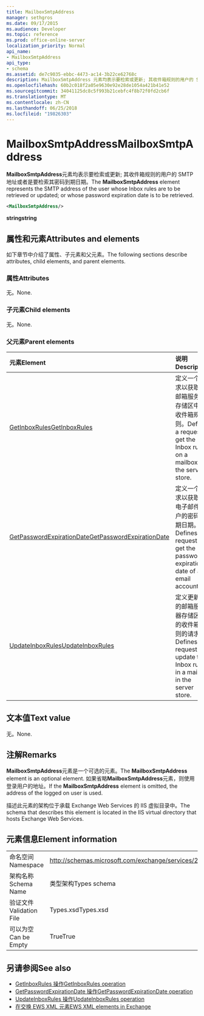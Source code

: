 ```yaml
---
title: MailboxSmtpAddress
manager: sethgros
ms.date: 09/17/2015
ms.audience: Developer
ms.topic: reference
ms.prod: office-online-server
localization_priority: Normal
api_name:
- MailboxSmtpAddress
api_type:
- schema
ms.assetid: de7c9035-ebbc-4473-ac14-3b22ce62768c
description: MailboxSmtpAddress 元素均表示要检索或更新; 其收件箱规则的用户的 SMTP 地址或者是要检索其密码到期日期。
ms.openlocfilehash: 60b2c018f2a05e9630e92e28de1054a421b41e52
ms.sourcegitcommit: 34041125dc8c5f993b21cebfc4f8b72f0fd2cb6f
ms.translationtype: MT
ms.contentlocale: zh-CN
ms.lasthandoff: 06/25/2018
ms.locfileid: "19826303"
---
```

# <a name="mailboxsmtpaddress"></a><span data-ttu-id="91447-103">MailboxSmtpAddress</span><span class="sxs-lookup"><span data-stu-id="91447-103">MailboxSmtpAddress</span></span>

<span data-ttu-id="91447-104">**MailboxSmtpAddress**元素均表示要检索或更新; 其收件箱规则的用户的 SMTP 地址或者是要检索其密码到期日期。</span><span class="sxs-lookup"><span data-stu-id="91447-104">The **MailboxSmtpAddress** element represents the SMTP address of the user whose Inbox rules are to be retrieved or updated; or whose password expiration date is to be retrieved.</span></span> 
  
```XML
<MailboxSmtpAddress/>
```

<span data-ttu-id="91447-105">**string**</span><span class="sxs-lookup"><span data-stu-id="91447-105">**string**</span></span>

## <a name="attributes-and-elements"></a><span data-ttu-id="91447-106">属性和元素</span><span class="sxs-lookup"><span data-stu-id="91447-106">Attributes and elements</span></span>

<span data-ttu-id="91447-107">如下章节中介绍了属性、子元素和父元素。</span><span class="sxs-lookup"><span data-stu-id="91447-107">The following sections describe attributes, child elements, and parent elements.</span></span>
  
### <a name="attributes"></a><span data-ttu-id="91447-108">属性</span><span class="sxs-lookup"><span data-stu-id="91447-108">Attributes</span></span>

<span data-ttu-id="91447-109">无。</span><span class="sxs-lookup"><span data-stu-id="91447-109">None.</span></span>
  
### <a name="child-elements"></a><span data-ttu-id="91447-110">子元素</span><span class="sxs-lookup"><span data-stu-id="91447-110">Child elements</span></span>

<span data-ttu-id="91447-111">无。</span><span class="sxs-lookup"><span data-stu-id="91447-111">None.</span></span>
  
### <a name="parent-elements"></a><span data-ttu-id="91447-112">父元素</span><span class="sxs-lookup"><span data-stu-id="91447-112">Parent elements</span></span>

|<span data-ttu-id="91447-113">**元素**</span><span class="sxs-lookup"><span data-stu-id="91447-113">**Element**</span></span>|<span data-ttu-id="91447-114">**说明**</span><span class="sxs-lookup"><span data-stu-id="91447-114">**Description**</span></span>|
|:-----|:-----|
|[<span data-ttu-id="91447-115">GetInboxRules</span><span class="sxs-lookup"><span data-stu-id="91447-115">GetInboxRules</span></span>](getinboxrules.md) <br/> |<span data-ttu-id="91447-116">定义一个请求以获取对邮箱服务器存储区中的收件箱规则。</span><span class="sxs-lookup"><span data-stu-id="91447-116">Defines a request to get the Inbox rules on a mailbox in the server store.</span></span>  <br/> |
|[<span data-ttu-id="91447-117">GetPasswordExpirationDate</span><span class="sxs-lookup"><span data-stu-id="91447-117">GetPasswordExpirationDate</span></span>](getpasswordexpirationdate.md) <br/> |<span data-ttu-id="91447-118">定义一个请求以获取的电子邮件帐户的密码到期日期。</span><span class="sxs-lookup"><span data-stu-id="91447-118">Defines a request to get the password expiration date of an email account.</span></span>  <br/> |
|[<span data-ttu-id="91447-119">UpdateInboxRules</span><span class="sxs-lookup"><span data-stu-id="91447-119">UpdateInboxRules</span></span>](updateinboxrules.md) <br/> |<span data-ttu-id="91447-120">定义更新中的邮箱服务器存储区中的收件箱规则的请求。</span><span class="sxs-lookup"><span data-stu-id="91447-120">Defines a request to update the Inbox rules in a mailbox in the server store.</span></span>  <br/> |
   
## <a name="text-value"></a><span data-ttu-id="91447-121">文本值</span><span class="sxs-lookup"><span data-stu-id="91447-121">Text value</span></span>

<span data-ttu-id="91447-122">无。</span><span class="sxs-lookup"><span data-stu-id="91447-122">None.</span></span>
  
## <a name="remarks"></a><span data-ttu-id="91447-123">注解</span><span class="sxs-lookup"><span data-stu-id="91447-123">Remarks</span></span>

<span data-ttu-id="91447-124">**MailboxSmtpAddress**元素是一个可选的元素。</span><span class="sxs-lookup"><span data-stu-id="91447-124">The **MailboxSmtpAddress** element is an optional element.</span></span> <span data-ttu-id="91447-125">如果省略**MailboxSmtpAddress**元素，则使用登录用户的地址。</span><span class="sxs-lookup"><span data-stu-id="91447-125">If the **MailboxSmtpAddress** element is omitted, the address of the logged on user is used.</span></span> 
  
<span data-ttu-id="91447-126">描述此元素的架构位于承载 Exchange Web Services 的 IIS 虚拟目录中。</span><span class="sxs-lookup"><span data-stu-id="91447-126">The schema that describes this element is located in the IIS virtual directory that hosts Exchange Web Services.</span></span>
  
## <a name="element-information"></a><span data-ttu-id="91447-127">元素信息</span><span class="sxs-lookup"><span data-stu-id="91447-127">Element information</span></span>

|||
|:-----|:-----|
|<span data-ttu-id="91447-128">命名空间</span><span class="sxs-lookup"><span data-stu-id="91447-128">Namespace</span></span>  <br/> |http://schemas.microsoft.com/exchange/services/2006/types  <br/> |
|<span data-ttu-id="91447-129">架构名称</span><span class="sxs-lookup"><span data-stu-id="91447-129">Schema Name</span></span>  <br/> |<span data-ttu-id="91447-130">类型架构</span><span class="sxs-lookup"><span data-stu-id="91447-130">Types schema</span></span>  <br/> |
|<span data-ttu-id="91447-131">验证文件</span><span class="sxs-lookup"><span data-stu-id="91447-131">Validation File</span></span>  <br/> |<span data-ttu-id="91447-132">Types.xsd</span><span class="sxs-lookup"><span data-stu-id="91447-132">Types.xsd</span></span>  <br/> |
|<span data-ttu-id="91447-133">可以为空</span><span class="sxs-lookup"><span data-stu-id="91447-133">Can be Empty</span></span>  <br/> |<span data-ttu-id="91447-134">True</span><span class="sxs-lookup"><span data-stu-id="91447-134">True</span></span>  <br/> |
   
## <a name="see-also"></a><span data-ttu-id="91447-135">另请参阅</span><span class="sxs-lookup"><span data-stu-id="91447-135">See also</span></span>

- [<span data-ttu-id="91447-136">GetInboxRules 操作</span><span class="sxs-lookup"><span data-stu-id="91447-136">GetInboxRules operation</span></span>](getinboxrules-operation.md)
- [<span data-ttu-id="91447-137">GetPasswordExpirationDate 操作</span><span class="sxs-lookup"><span data-stu-id="91447-137">GetPasswordExpirationDate operation</span></span>](getpasswordexpirationdate-operation.md)
- [<span data-ttu-id="91447-138">UpdateInboxRules 操作</span><span class="sxs-lookup"><span data-stu-id="91447-138">UpdateInboxRules operation</span></span>](updateinboxrules-operation.md)
- [<span data-ttu-id="91447-139">在交换 EWS XML 元素</span><span class="sxs-lookup"><span data-stu-id="91447-139">EWS XML elements in Exchange</span></span>](ews-xml-elements-in-exchange.md)

